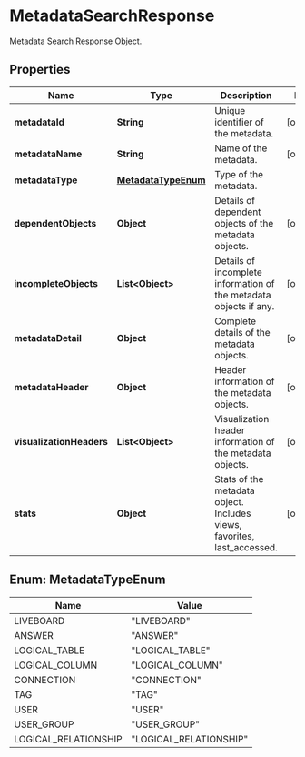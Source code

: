 

# MetadataSearchResponse

Metadata Search Response Object.

## Properties

| Name | Type | Description | Notes |
|------------ | ------------- | ------------- | -------------|
|**metadataId** | **String** | Unique identifier of the metadata. |  [optional] |
|**metadataName** | **String** | Name of the metadata. |  [optional] |
|**metadataType** | [**MetadataTypeEnum**](#MetadataTypeEnum) | Type of the metadata. |  |
|**dependentObjects** | **Object** | Details of dependent objects of the metadata objects. |  [optional] |
|**incompleteObjects** | **List&lt;Object&gt;** | Details of incomplete information of the metadata objects if any. |  [optional] |
|**metadataDetail** | **Object** | Complete details of the metadata objects. |  [optional] |
|**metadataHeader** | **Object** | Header information of the metadata objects. |  [optional] |
|**visualizationHeaders** | **List&lt;Object&gt;** | Visualization header information of the metadata objects. |  [optional] |
|**stats** | **Object** | Stats of the metadata object. Includes views, favorites, last_accessed. |  [optional] |



## Enum: MetadataTypeEnum

| Name | Value |
|---- | -----|
| LIVEBOARD | &quot;LIVEBOARD&quot; |
| ANSWER | &quot;ANSWER&quot; |
| LOGICAL_TABLE | &quot;LOGICAL_TABLE&quot; |
| LOGICAL_COLUMN | &quot;LOGICAL_COLUMN&quot; |
| CONNECTION | &quot;CONNECTION&quot; |
| TAG | &quot;TAG&quot; |
| USER | &quot;USER&quot; |
| USER_GROUP | &quot;USER_GROUP&quot; |
| LOGICAL_RELATIONSHIP | &quot;LOGICAL_RELATIONSHIP&quot; |



